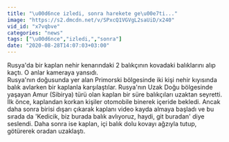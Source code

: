```yaml
---
title: "\u00d6nce izledi, sonra harekete ge\u00e7ti..."
image: "https://s2.dmcdn.net/v/SPxcQ1VGVgL2saUiD/x240"
vid_id: "x7vqbve"
categories: "news"
tags: ["\u00d6nce","izledi,","sonra"]
date: "2020-08-28T14:07:03+03:00"
---
```

Rusya'da bir kaplan nehir kenarındaki 2 balıkçının kovadaki balıklarını alıp kaçtı. O anlar kameraya yansıdı.  <br>Rusya'nın doğusunda yer alan Primorski bölgesinde iki kişi nehir kıyısında balık avlarken bir kaplanla karşılaştılar. Rusya'nın Uzak Doğu bölgesinde yaşayan Amur (Sibirya) türü olan kaplan bir süre balıkçıları uzaktan seyretti. İlk önce, kaplandan korkan kişiler otomobile binerek içeride bekledi. Ancak daha sonra birisi dışarı çıkarak kaplanı video kayda almaya başladı ve bu sırada da 'Kedicik, biz burada balık avlıyoruz, haydi, git buradan' diye seslendi. Daha sonra ise kaplan, içi balık dolu kovayı ağzıyla tutup, götürerek oradan uzaklaştı.
